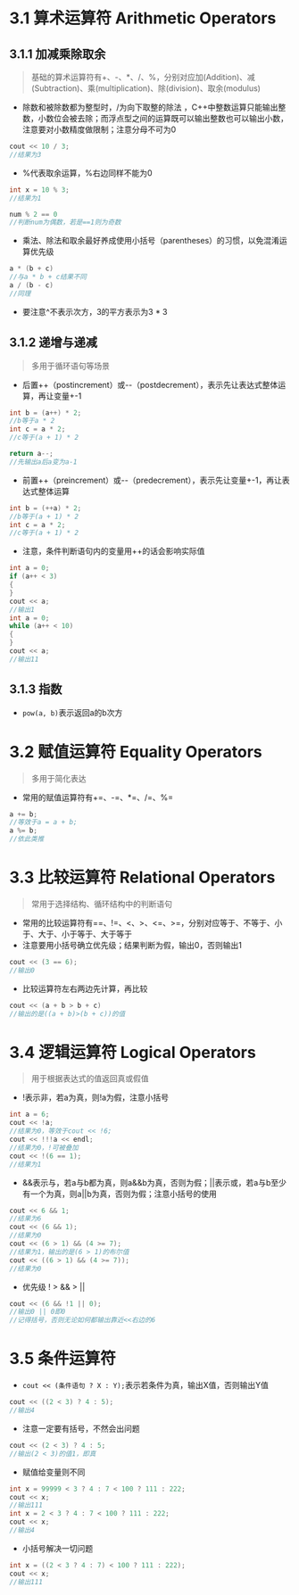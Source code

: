 # 3.1 算术运算符 Arithmetic Operators
## 3.1.1 加减乘除取余
>基础的算术运算符有+、-、\*、/、%，分别对应加(Addition)、减(Subtraction)、乘(multiplication)、除(division)、取余(modulus)
- 除数和被除数都为整型时，/为向下取整的除法 ，C++中整数运算只能输出整数，小数位会被去除；而浮点型之间的运算既可以输出整数也可以输出小数，注意要对小数精度做限制；注意分母不可为0
```CPP
cout << 10 / 3;
//结果为3
```
- %代表取余运算，%右边同样不能为0
```CPP
int x = 10 % 3;
//结果为1

num % 2 == 0
//判断num为偶数，若是==1则为奇数
```
- 乘法、除法和取余最好养成使用小括号（parentheses）的习惯，以免混淆运算优先级
```CPP
a * (b + c)
//与a * b + c结果不同
a / (b - c)
//同理
```
- 要注意^不表示次方，3的平方表示为3 * 3
## 3.1.2 递增与递减
>多用于循环语句等场景
- 后置++（postincrement）或--（postdecrement），表示先让表达式整体运算，再让变量+-1
```CPP
int b = (a++) * 2;
//b等于a * 2
int c = a * 2;
//c等于(a + 1) * 2

return a--;
//先输出a后a变为a-1
```
- 前置++（preincrement）或--（predecrement），表示先让变量+-1，再让表达式整体运算
```CPP
int b = (++a) * 2;
//b等于(a + 1) * 2
int c = a * 2;
//c等于(a + 1) * 2
```
- 注意，条件判断语句内的变量用++的话会影响实际值
```CPP
int a = 0;
if (a++ < 3)
{
}
cout << a;
//输出1
int a = 0;
while (a++ < 10)
{
}
cout << a;
//输出11
```
## 3.1.3 指数
- `pow(a, b)`表示返回a的b次方
# 3.2 赋值运算符 Equality Operators
>多用于简化表达
- 常用的赋值运算符有+=、-=、*=、/=、%=
```CPP
a += b;
//等效于a = a + b;
a %= b;
//依此类推

```
# 3.3 比较运算符 Relational Operators
>常用于选择结构、循环结构中的判断语句
- 常用的比较运算符有\==、\!=、\<、\>、\<=、\>=，分别对应等于、不等于、小于、大于、小于等于、大于等于
- 注意要用小括号确立优先级；结果判断为假，输出0，否则输出1
```CPP
cout << (3 == 6);
//输出0
```
- 比较运算符左右两边先计算，再比较
```CPP
cout << (a + b > b + c)
//输出的是((a + b)>(b + c))的值
```
# 3.4 逻辑运算符 Logical Operators
>用于根据表达式的值返回真或假值
- !表示非，若a为真，则!a为假，注意小括号
```CPP
int a = 6;
cout << !a;
//结果为0，等效于cout << !6;
cout << !!!a << endl;
//结果为0，!可被叠加
cout << !(6 == 1);
//结果为1
```
- &&表示与，若a与b都为真，则a&&b为真，否则为假；||表示或，若a与b至少有一个为真，则a||b为真，否则为假；注意小括号的使用
```CPP
cout << 6 && 1;
//结果为6
cout << (6 && 1);
//结果为0
cout << (6 > 1) && (4 >= 7);
//结果为1，输出的是(6 > 1)的布尔值
cout << ((6 > 1) && (4 >= 7));
//结果为0
```
- 优先级 ! > && > ||
```CPP
cout << (6 && !1 || 0);
//输出0 || 0即0
//记得括号，否则无论如何都输出靠近<<右边的6
```
# 3.5 条件运算符
- `cout << (条件语句 ? X : Y);`表示若条件为真，输出X值，否则输出Y值
```CPP
cout << ((2 < 3) ? 4 : 5);
//输出4
```
- 注意一定要有括号，不然会出问题
```CPP
cout << (2 < 3) ? 4 : 5;
//输出(2 < 3)的值1，即真
```
- 赋值给变量则不同
```CPP
int x = 99999 < 3 ? 4 : 7 < 100 ? 111 : 222;
cout << x;
//输出111
int x = 2 < 3 ? 4 : 7 < 100 ? 111 : 222;
cout << x;
//输出4
```
- 小括号解决一切问题
```CPP
int x = ((2 < 3 ? 4 : 7) < 100 ? 111 : 222);
cout << x;
//输出111
```